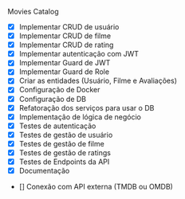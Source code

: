 Movies Catalog


 - [X] Implementar CRUD de usuário
 - [X] Implementar CRUD de filme
 - [X] Implementar CRUD de rating
 - [X] Implementar autenticação com JWT
 - [X] Implementar Guard de JWT
 - [X] Implementar Guard de Role
 - [X] Criar as entidades (Usuário, Filme e Avaliações)
 - [X] Configuração de Docker
 - [X] Configuração de DB
 - [X] Refatoração dos serviços para usar o DB
 - [X] Implementação de lógica de negócio
 - [X] Testes de autenticação
 - [X] Testes de gestão de usuário
 - [X] Testes de gestão de filme
 - [X] Testes de gestão de ratings
 - [X] Testes de Endpoints da API
 - [X] Documentação
 - [] Conexão com API externa (TMDB ou OMDB)
